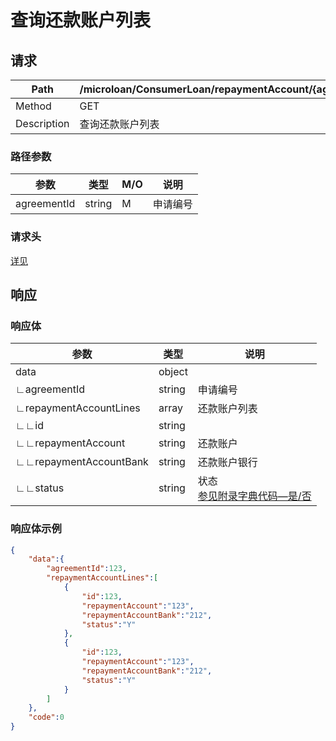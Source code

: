 # 查询还款账户列表

## 请求

| Path        | /microloan/ConsumerLoan/repaymentAccount/{agreementId}/retrieve |
| ----------- | ------------------------------------------------------------ |
| Method      | GET                                                          |
| Description | 查询还款账户列表                                             |

### 路径参数

| 参数        | 类型   | M/O  | 说明     |
| ----------- | ------ | ---- | -------- |
| agreementId | string | M    | 申请编号 |

### 请求头

[详见](../../header.md)

## 响应

### 响应体

| 参数                   | 类型   | 说明                                                         |
| ---------------------- | ------ | ------------------------------------------------------------ |
| data                   | object |                                                              |
| ∟agreementId           | string | 申请编号                                                     |
| ∟repaymentAccountLines | array  | 还款账户列表                                                 |
| ∟∟id                   | string |                                                              |
| ∟∟repaymentAccount     | string | 还款账户                                                     |
| ∟∟repaymentAccountBank | string | 还款账户银行                                                 |
| ∟∟status               | string | 状态<br/>[参见附录字典代码—是/否](../../appendices/dictionary_code.md) |

### 响应体示例

```json
{
    "data":{
        "agreementId":123,
        "repaymentAccountLines":[
            {
                "id":123,
                "repaymentAccount":"123",
                "repaymentAccountBank":"212",
                "status":"Y"
            },
            {
                "id":123,
                "repaymentAccount":"123",
                "repaymentAccountBank":"212",
                "status":"Y"
            }
        ]
    },
    "code":0
}
```

